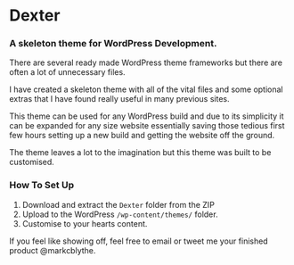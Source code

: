 Dexter
======
### A skeleton theme for WordPress Development.

There are several ready made WordPress theme frameworks but there are often a lot of unnecessary files.

I have created a skeleton theme with all of the vital files and some optional extras that I have found really useful in many previous sites. 

This theme can be used for any WordPress build and due to its simplicity it can be expanded for any size website essentially saving those tedious first few hours setting up a new build and getting the website off the ground.

The theme leaves a lot to the imagination but this theme was built to be customised.

### How To Set Up

1. Download and extract the `Dexter` folder from the ZIP
2. Upload to the WordPress `/wp-content/themes/` folder.
3. Customise to your hearts content.

If you feel like showing off, feel free to email or tweet me your finished product @markcblythe.
